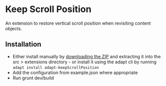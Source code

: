 # Keep Scroll Position

An extension to restore vertical scroll position when revisiting content objects.

## Installation

* Either install manually by [downloading the ZIP](https://github.com/cgkineo/adapt-keepScrollPosition/archive/master.zip) and extracting it into the src > extensions directory - or install it using the adapt cli by running `adapt install adapt-keepScrollPosition`
* Add the configuration from example.json where appropriate
* Run grunt dev/build